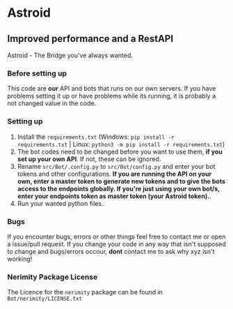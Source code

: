 # Astroid

## Improved performance and a RestAPI

Astroid - The Bridge you've always wanted.

### Before setting up

This code are ***our*** API and bots that runs on our own servers. If you have problems setting it up or have problems while its running, it is probably a not changed value in the code.

### Setting up

1. Install the `requirements.txt` (Windows: `pip install -r requirements.txt` | Linux: `python3 -m pip install -r requirements.txt`)
2. The bot codes need to be changed before you want to use them, **if you set up your own API**. If not, these can be ignored.
3. Rename `src/Bot/.config.py` to `src/Bot/config.py` and enter your bot tokens and other configurations. **If you are running the API on your own, enter a master token to generate new tokens and to give the bots access to the endpoints globally. If you're just using your own bot/s, enter your endpoints token as master token (your Astroid token).**.
4. Run your wanted python files.

### Bugs

If you encounter bugs, errors or other things feel free to contact me or open a issue/pull request.
If you change your code in any way that isn't supposed to change and bugs/errors occour, **dont** contact me to ask why xyz isn't working!

### Nerimity Package License
The Licence for the `nerimity` package can be found in `Bot/nerimity/LICENSE.txt`
